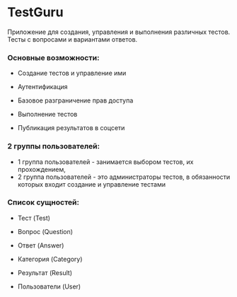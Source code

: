 # TestGuru

Приложение для создания, управления и выполнения различных тестов. Тесты с вопросами и вариантами ответов.

### Основные возможности:

* Создание тестов и управление ими

* Аутентификация

* Базовое разграничение прав доступа

* Выполнение тестов

* Публикация результатов в соцсети

### 2 группы пользователей:

- 1 группа пользователей - занимается выбором тестов, их прохождением,
- 2 группа пользователей - это администраторы тестов, в обязанности которых входит создание и управление тестами

### Список сущностей:

* Тест (Test)

* Вопрос (Question)

* Ответ (Answer)

* Категория (Category)

* Результат (Result)

* Пользователи (User)
